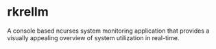 # rkrellm
A console based ncurses system monitoring application that provides a visually appealing overview of system utilization in real-time.
